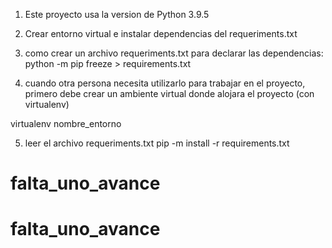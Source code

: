 1. Este proyecto usa la version de Python 3.9.5

2. Crear entorno virtual e instalar dependencias del requeriments.txt

3. como crear un archivo requeriments.txt para declarar las dependencias:
python -m pip freeze > requirements.txt

4. cuando otra persona necesita utilizarlo para trabajar en el proyecto, primero debe crear un ambiente virtual donde alojara el proyecto (con virtualenv)

virtualenv nombre_entorno

5. leer el archivo requeriments.txt
pip -m install -r requirements.txt
# falta_uno_avance
# falta_uno_avance

